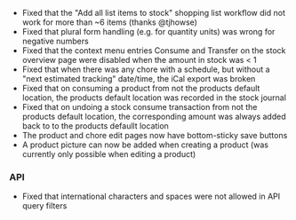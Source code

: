 - Fixed that the "Add all list items to stock" shopping list workflow did not work for more than ~6 items (thanks @tjhowse)
- Fixed that plural form handling (e.g. for quantity units) was wrong for negative numbers
- Fixed that the context menu entries Consume and Transfer on the stock overview page were disabled when the amount in stock was < 1
- Fixed that when there was any chore with a schedule, but without a "next estimated tracking" date/time, the iCal export was broken
- Fixed that on consuming a product from not the products default location, the products default location was recorded in the stock journal
- Fixed that on undoing a stock consume transaction from not the products default location, the corresponding amount was always added back to to the products defaullt location
- The product and chore edit pages now have bottom-sticky save buttons
- A product picture can now be added when creating a product (was currently only possible when editing a product)

### API
- Fixed that international characters and spaces were not allowed in API query filters
